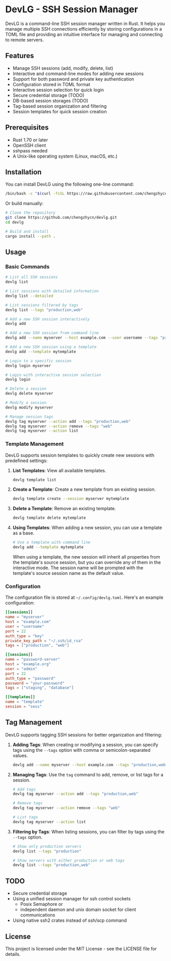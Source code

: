 # DevLG - SSH Session Manager

DevLG is a command-line SSH session manager written in Rust. It helps you manage multiple SSH connections efficiently by storing configurations in a TOML file and providing an intuitive interface for managing and connecting to remote servers.

## Features

- Manage SSH sessions (add, modify, delete, list)
- Interactive and command-line modes for adding new sessions
- Support for both password and private key authentication
- Configuration stored in TOML format
- Interactive session selection for quick login
- Secure credential storage (TODO)
- DB-based session storages (TODO)
- Tag-based session organization and filtering
- Session templates for quick session creation

## Prerequisites

- Rust 1.70 or later
- OpenSSH client
- sshpass needed
- A Unix-like operating system (Linux, macOS, etc.)

## Installation

You can install DevLG using the following one-line command:

```bash
/bin/bash -c "$(curl -fsSL https://raw.githubusercontent.com/chengzhycn/devlg/main/install.sh)"
```

Or build manually:

```bash
# Clone the repository
git clone https://github.com/chengzhycn/devlg.git
cd devlg

# Build and install
cargo install --path .
```

## Usage

### Basic Commands

```bash
# List all SSH sessions
devlg list

# List sessions with detailed information
devlg list --detailed

# List sessions filtered by tags
devlg list --tags "production,web"

# Add a new SSH session interactively
devlg add

# Add a new SSH session from command line
devlg add --name myserver --host example.com --user username --tags "production,web"

# Add a new SSH session using a template
devlg add --template mytemplate

# Login to a specific session
devlg login myserver

# Login with interactive session selection
devlg login

# Delete a session
devlg delete myserver

# Modify a session
devlg modify myserver

# Manage session tags
devlg tag myserver --action add --tags "production,web"
devlg tag myserver --action remove --tags "web"
devlg tag myserver --action list
```

### Template Management

DevLG supports session templates to quickly create new sessions with predefined settings:

1. **List Templates**: View all available templates.

   ```bash
   devlg template list
   ```

2. **Create a Template**: Create a new template from an existing session.

   ```bash
   devlg template create --session myserver mytemplate
   ```

3. **Delete a Template**: Remove an existing template.

   ```bash
   devlg template delete mytemplate
   ```

4. **Using Templates**: When adding a new session, you can use a template as a base.

   ```bash
   # Use a template with command line
   devlg add --template mytemplate
   ```

   When using a template, the new session will inherit all properties from the template's source session, but you can override any of them in the interactive mode. The session name will be prompted with the template's source session name as the default value.

### Configuration

The configuration file is stored at `~/.config/devlg.toml`. Here's an example configuration:

```toml
[[sessions]]
name = "myserver"
host = "example.com"
user = "username"
port = 22
auth_type = "key"
private_key_path = "~/.ssh/id_rsa"
tags = ["production", "web"]

[[sessions]]
name = "password-server"
host = "example.org"
user = "admin"
port = 22
auth_type = "password"
password = "your-password"
tags = ["staging", "database"]

[[templates]]
name = "template"
session = "sess"
```

## Tag Management

DevLG supports tagging SSH sessions for better organization and filtering:

1. **Adding Tags**: When creating or modifying a session, you can specify tags using the `--tags` option with comma or semicolon-separated values.

   ```bash
   devlg add --name myserver --host example.com --tags "production,web"
   ```

2. **Managing Tags**: Use the `tag` command to add, remove, or list tags for a session.

   ```bash
   # Add tags
   devlg tag myserver --action add --tags "production,web"

   # Remove tags
   devlg tag myserver --action remove --tags "web"

   # List tags
   devlg tag myserver --action list
   ```

3. **Filtering by Tags**: When listing sessions, you can filter by tags using the `--tags` option.

   ```bash
   # Show only production servers
   devlg list --tags "production"

   # Show servers with either production or web tags
   devlg list --tags "production,web"
   ```

## TODO

- Secure credential storage
- Using a unified session manager for ssh control sockets
  - Posix Semaphore or
  - independent daemon and unix domain socket for client communications
- Using native ssh2 crates instead of ssh/scp command

## License

This project is licensed under the MIT License - see the LICENSE file for details.
